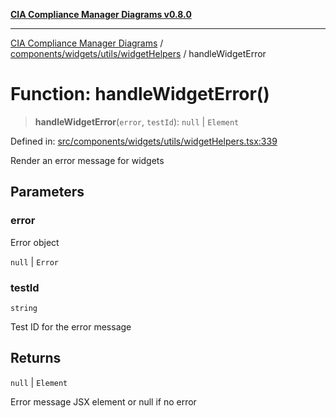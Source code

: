 [**CIA Compliance Manager Diagrams v0.8.0**](../../../../../README.md)

***

[CIA Compliance Manager Diagrams](../../../../../modules.md) / [components/widgets/utils/widgetHelpers](../README.md) / handleWidgetError

# Function: handleWidgetError()

> **handleWidgetError**(`error`, `testId`): `null` \| `Element`

Defined in: [src/components/widgets/utils/widgetHelpers.tsx:339](https://github.com/Hack23/cia-compliance-manager/blob/9d71808d079d754f4b85858b6e4ea1bff990b076/src/components/widgets/utils/widgetHelpers.tsx#L339)

Render an error message for widgets

## Parameters

### error

Error object

`null` | `Error`

### testId

`string`

Test ID for the error message

## Returns

`null` \| `Element`

Error message JSX element or null if no error
